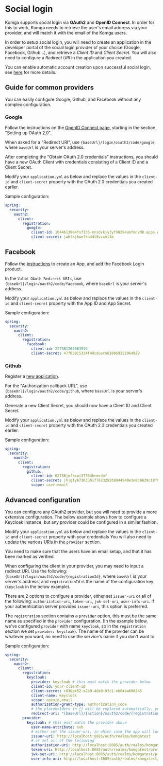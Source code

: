 # Social login

Komga supports social login via **OAuth2** and **OpenID Connect**. In order for this to work, Komga needs to retrieve the user's email address via your provider, and will match it with the email of the Komga users.

In order to setup social login, you will need to create an application in the developer portal of the social login provider of your choice (Google, Facebook, Github…), and retrieve a _Client ID_ and _Client Secret_. You will also need to configure a _Redirect URI_ in the application you created.

You can enable automatic account creation upon successful social login, see [here](/installation/configuration.md#komga-oauth2-account-creation-komga-oauth2-account-creation-true-false) for more details.

## Guide for common providers

You can easily configure Google, Github, and Facebook without any complex configuration.

### Google

Follow the instructions on the [OpenID Connect page](https://developers.google.com/identity/protocols/OpenIDConnect), starting in the section, "Setting up OAuth 2.0".

When asked for a "Redirect URI", use `{baseUrl}/login/oauth2/code/google`, where `baseUrl` is your server's address.

After completing the "Obtain OAuth 2.0 credentials" instructions, you should have a new OAuth Client with credentials consisting of a Client ID and a Client Secret.

Modify your `application.yml` as below and replace the values in the `client-id` and `client-secret` property with the OAuth 2.0 credentials you created earlier.

Sample configuration:
```yaml
spring:
  security:
    oauth2:
      client:
        registration:
          google:
            client-id: 1044613984fsf335-mnsdvkjy3yf98294unfmnvd8.apps.googleusercontent.com
            client-secret: jwhfkjhwefkn44t8vcxml3m
```

## Facebook

Follow the [instructions](https://developers.facebook.com/docs/development/register) to create an App, and add the Facebook Login product.

In the `Valid OAuth Redirect URIs`, use `{baseUrl}/login/oauth2/code/facebook`, where `baseUrl` is your server's address.

Modify your `application.yml` as below and replace the values in the `client-id` and `client-secret` property with the App ID and App Secret.

Sample configuration:
```yaml
spring:
  security:
    oauth2:
      client:
        registration:
          facebook:
            client-id: 227581266063919
            client-secret: 47f03915334f49cdueru810069321964929
```

### Github

Register a [new application](https://github.com/settings/applications/new).

For the "Authorization callback URL", use `{baseUrl}/login/oauth2/code/github`, where `baseUrl` is your server's address.

Generate a new Client Secret, you should now have a Client ID and Client Secret.

Modify your `application.yml` as below and replace the values in the `client-id` and `client-secret` property with the OAuth 2.0 credentials you created earlier.

Sample configuration:
```yaml
spring:
  security:
    oauth2:
      client:
        registration:
          github:
            client-id: 62736jnfksui37384hnmsdnf
            client-secret: jhjgfy67363uhif762328938844940e3e8c8629c18f9
            scope: user:email
```

## Advanced configuration

You can configure any OAuth2 provider, but you will need to provide a more extensive configuration. The below example shows how to configure a Keycloak instance, but any provider could be configured in a similar fashion.

Modify your `application.yml` as below and replace the values in the `client-id` and `client-secret` property with your credentials You will also need to update the various URIs in the `provider` section.

You need to make sure that the users have an email setup, and that it has been marked as verified.

When configuring the client in your provider, you may need to input a redirect URI. Use the following: `{baseUrl}/login/oauth2/code/{registrationId}`, where `baseUrl` is your server's address, and `registrationId` is the name of the configuration key (`keycloak` in the below example).

There are 2 options to configure a provider, either set `issuer-uri` or all of the following: `authorization-uri`, `token-uri`,
`jwk-set-uri`, `user-info-uri`. If your authentication server provides `issuer-uri`, this option is preferred.

The `registration` section contains a `provider` option, this must be the same name as specified in the
`provider` configuration. (In the example below, we've configured `provider` with name `keycloak`, so in the
`registration` section we set `provider: keycloak`). The name of the provider can be whatever you want, no need
to use the service's name if you don't want to.

Sample configuration:
```yaml
spring:
  security:
    oauth2:
      client:
        registration:
          keycloak:
            provider: keycloak # this must match the provider below
            client-id: your-client-id
            client-secret: c830e452-a2a9-40a0-93c1-eb84ea688245
            client-name: Keycloak
            scope: openid,email
            authorization-grant-type: authorization_code
            # the placeholders in {} will be replaced automatically, you don't need to change this line
            redirect-uri: "{baseUrl}/{action}/oauth2/code/{registrationId}"
        provider:
          keycloak: # this must match the provider above
            user-name-attribute: sub
            # either set the issuer-uri, in which case the app will lookup the configuration for you automatically
            issuer-uri: http://localhost:8085/auth/realms/komgatest
            # or set all of the following
            authorization-uri: http://localhost:8085/auth/realms/komgatest/protocol/openid-connect/auth
            token-uri: http://localhost:8085/auth/realms/komgatest/protocol/openid-connect/token
            jwk-set-uri: http://localhost:8085/auth/realms/komgatest/protocol/openid-connect/certs
            user-info-uri: http://localhost:8085/auth/realms/komgatest/protocol/openid-connect/userinfo
```
